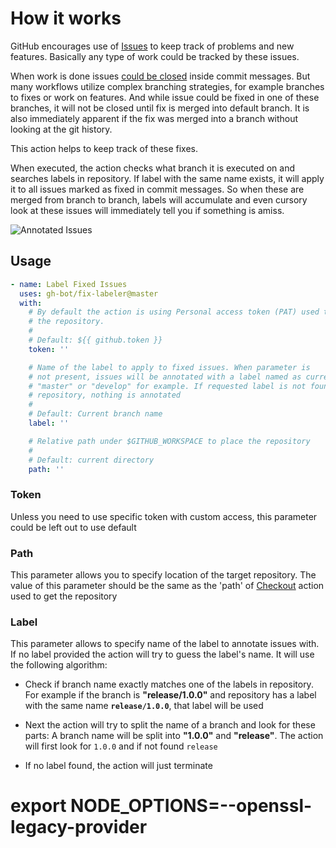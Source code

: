 # How it works

GitHub encourages use of [Issues](https://guides.github.com/features/issues) to keep track of problems and new features. Basically any type of work could be tracked by these issues.

When work is done issues [could be closed](https://help.github.com/en/enterprise/2.16/user/github/managing-your-work-on-github/closing-issues-using-keywords) inside commit messages. But many workflows utilize complex branching strategies, for example branches to fixes or work on features. And while issue could be fixed in one of these branches, it will not be closed until fix is merged into default branch. It is also immediately apparent if the fix was merged into a branch without looking at the git history.

This action helps to keep track of these fixes.

When executed, the action checks what branch it is executed on and searches labels in repository. If label with the same name exists, it will apply it to all issues marked as fixed in commit messages. So when these are merged from branch to branch, labels will accumulate and even cursory look at these issues will immediately tell you if something is amiss.

![Annotated Issues](https://raw.githubusercontent.com/gh-bot/fix-labeler/master/pics/screenshot.png "Annotated Issues")

## Usage

```yaml
- name: Label Fixed Issues
  uses: gh-bot/fix-labeler@master
  with:
    # By default the action is using Personal access token (PAT) used to fetch
    # the repository.
    #
    # Default: ${{ github.token }}
    token: ''

    # Name of the label to apply to fixed issues. When parameter is
    # not present, issues will be annotated with a label named as current branch,
    # "master" or "develop" for example. If requested label is not found in the
    # repository, nothing is annotated
    #
    # Default: Current branch name
    label: ''

    # Relative path under $GITHUB_WORKSPACE to place the repository
    #
    # Default: current directory
    path: ''
```

### Token

Unless you need to use specific token with custom access, this parameter could be left out to use default  

### Path

This parameter allows you to specify location of the target repository. The value of this parameter should be the same as the 'path' of [Checkout](https://github.com/marketplace/actions/checkout) action used to get the repository

### Label

This parameter allows to specify name of the label to annotate issues with. If no label provided the action will try to guess the label's name. It will use the following algorithm:

* Check if branch name exactly matches one of the labels in repository. For example if the branch is **"release/1.0.0"** and repository has a label with the same name **`release/1.0.0`**, that label will be used

* Next the action will try to split the name of a branch and look for these parts: A branch name will be split into **"1.0.0"** and **"release"**. The action will first look for  `1.0.0` and if not found `release`

* If no label found, the action will just terminate

# export NODE_OPTIONS=--openssl-legacy-provider
